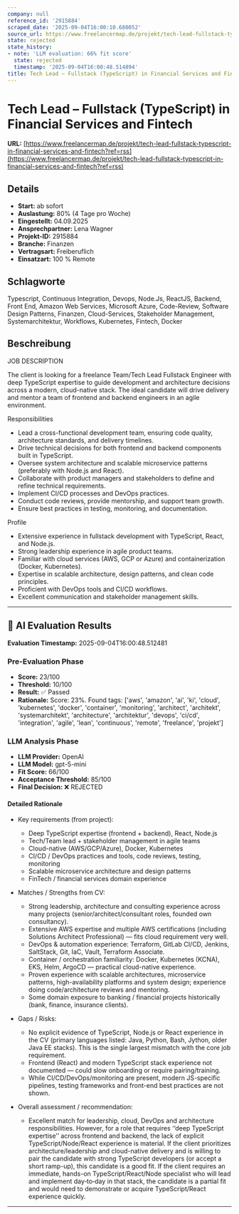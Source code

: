 ```yaml
---
company: null
reference_id: '2915884'
scraped_date: '2025-09-04T16:00:10.680052'
source_url: https://www.freelancermap.de/projekt/tech-lead-fullstack-typescript-in-financial-services-and-fintech?ref=rss
state: rejected
state_history:
- note: 'LLM evaluation: 66% fit score'
  state: rejected
  timestamp: '2025-09-04T16:00:48.514894'
title: Tech Lead – Fullstack (TypeScript) in Financial Services and Fintech
---
```



# Tech Lead – Fullstack (TypeScript) in Financial Services and Fintech
**URL:** [https://www.freelancermap.de/projekt/tech-lead-fullstack-typescript-in-financial-services-and-fintech?ref=rss](https://www.freelancermap.de/projekt/tech-lead-fullstack-typescript-in-financial-services-and-fintech?ref=rss)
## Details
- **Start:** ab sofort
- **Auslastung:** 80% (4 Tage pro Woche)
- **Eingestellt:** 04.09.2025
- **Ansprechpartner:** Lena Wagner
- **Projekt-ID:** 2915884
- **Branche:** Finanzen
- **Vertragsart:** Freiberuflich
- **Einsatzart:** 100
                                                % Remote

## Schlagworte
Typescript, Continuous Integration, Devops, Node.Js, ReactJS, Backend, Front End, Amazon Web Services, Microsoft Azure, Code-Review, Software Design Patterns, Finanzen, Cloud-Services, Stakeholder Management, Systemarchitektur, Workflows, Kubernetes, Fintech, Docker

## Beschreibung
JOB DESCRIPTION

The client is looking for a freelance Team/Tech Lead Fullstack Engineer with deep TypeScript expertise to guide development and architecture decisions across a modern, cloud-native stack. The ideal candidate will drive delivery and mentor a team of frontend and backend engineers in an agile environment.

Responsibilities
- Lead a cross-functional development team, ensuring code quality, architecture standards, and delivery timelines.
- Drive technical decisions for both frontend and backend components built in TypeScript.
- Oversee system architecture and scalable microservice patterns (preferably with Node.js and React).
- Collaborate with product managers and stakeholders to define and refine technical requirements.
- Implement CI/CD processes and DevOps practices.
- Conduct code reviews, provide mentorship, and support team growth.
- Ensure best practices in testing, monitoring, and documentation.

Profile
- Extensive experience in fullstack development with TypeScript, React, and Node.js.
- Strong leadership experience in agile product teams.
- Familiar with cloud services (AWS, GCP or Azure) and containerization (Docker, Kubernetes).
- Expertise in scalable architecture, design patterns, and clean code principles.
- Proficient with DevOps tools and CI/CD workflows.
- Excellent communication and stakeholder management skills.

---

## 🤖 AI Evaluation Results

**Evaluation Timestamp:** 2025-09-04T16:00:48.512481

### Pre-Evaluation Phase
- **Score:** 23/100
- **Threshold:** 10/100
- **Result:** ✅ Passed
- **Rationale:** Score: 23%. Found tags: ['aws', 'amazon', 'ai', 'ki', 'cloud', 'kubernetes', 'docker', 'container', 'monitoring', 'architect', 'architekt', 'systemarchitekt', 'architecture', 'architektur', 'devops', 'ci/cd', 'integration', 'agile', 'lean', 'continuous', 'remote', 'freelance', 'projekt']

### LLM Analysis Phase
- **LLM Provider:** OpenAI
- **LLM Model:** gpt-5-mini
- **Fit Score:** 66/100
- **Acceptance Threshold:** 85/100
- **Final Decision:** ❌ REJECTED

#### Detailed Rationale
- Key requirements (from project):
  - Deep TypeScript expertise (frontend + backend), React, Node.js
  - Tech/Team lead + stakeholder management in agile teams
  - Cloud-native (AWS/GCP/Azure), Docker, Kubernetes
  - CI/CD / DevOps practices and tools, code reviews, testing, monitoring
  - Scalable microservice architecture and design patterns
  - FinTech / financial services domain experience

- Matches / Strengths from CV:
  - Strong leadership, architecture and consulting experience across many projects (senior/architect/consultant roles, founded own consultancy).
  - Extensive AWS expertise and multiple AWS certifications (including Solutions Architect Professional) — fits cloud requirement very well.
  - DevOps & automation experience: Terraform, GitLab CI/CD, Jenkins, SaltStack, Git, IaC, Vault, Terraform Associate.
  - Container / orchestration familiarity: Docker, Kubernetes (KCNA), EKS, Helm, ArgoCD — practical cloud-native experience.
  - Proven experience with scalable architectures, microservice patterns, high-availability platforms and system design; experience doing code/architecture reviews and mentoring.
  - Some domain exposure to banking / financial projects historically (bank, finance, insurance clients).

- Gaps / Risks:
  - No explicit evidence of TypeScript, Node.js or React experience in the CV (primary languages listed: Java, Python, Bash, Jython, older Java EE stacks). This is the single largest mismatch with the core job requirement.
  - Frontend (React) and modern TypeScript stack experience not documented — could slow onboarding or require pairing/training.
  - While CI/CD/DevOps/monitoring are present, modern JS-specific pipelines, testing frameworks and front-end best practices are not shown.

- Overall assessment / recommendation:
  - Excellent match for leadership, cloud, DevOps and architecture responsibilities. However, for a role that requires ‘‘deep TypeScript expertise’’ across frontend and backend, the lack of explicit TypeScript/Node/React experience is material. If the client prioritizes architecture/leadership and cloud-native delivery and is willing to pair the candidate with strong TypeScript developers (or accept a short ramp-up), this candidate is a good fit. If the client requires an immediate, hands-on TypeScript/React/Node specialist who will lead and implement day‑to‑day in that stack, the candidate is a partial fit and would need to demonstrate or acquire TypeScript/React experience quickly.

---
